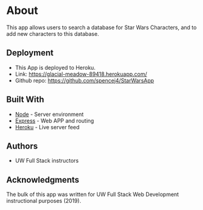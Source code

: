 # **About**
This app allows users to search a database for Star Wars Characters, 
and to add new characters to this database. 

## Deployment
* This App is deployed to Heroku.
* Link: https://glacial-meadow-89418.herokuapp.com/
* Github repo: https://github.com/spencej4/StarWarsApp

## Built With

* [Node](https://nodejs.org/) - Server environment
* [Express](https://expressjs.com/) - Web APP and routing
* [Heroku](https://www.heroku.com/) - Live server feed

## Authors

* UW Full Stack instructors

## Acknowledgments

The bulk of this app was written for UW Full Stack Web Development instructional purposes (2019).

